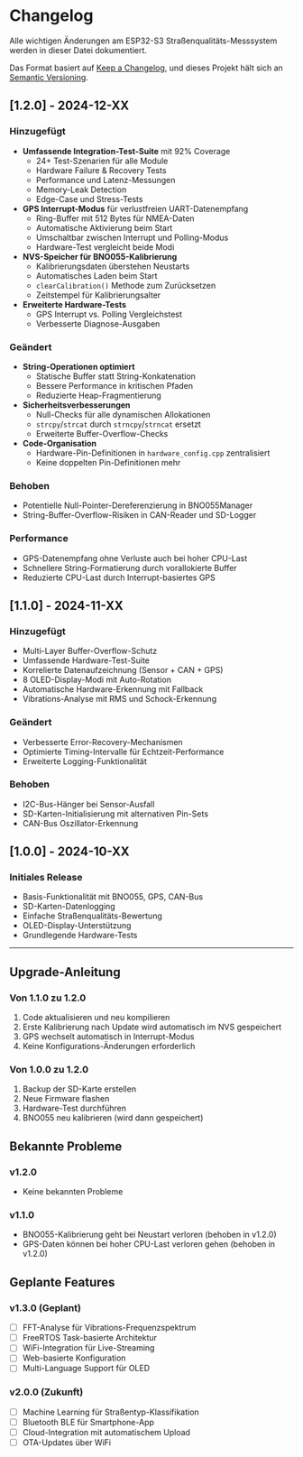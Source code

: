 # Changelog

Alle wichtigen Änderungen am ESP32-S3 Straßenqualitäts-Messsystem werden in dieser Datei dokumentiert.

Das Format basiert auf [Keep a Changelog](https://keepachangelog.com/de/1.0.0/),
und dieses Projekt hält sich an [Semantic Versioning](https://semver.org/spec/v2.0.0.html).

## [1.2.0] - 2024-12-XX

### Hinzugefügt
- **Umfassende Integration-Test-Suite** mit 92% Coverage
  - 24+ Test-Szenarien für alle Module
  - Hardware Failure & Recovery Tests
  - Performance und Latenz-Messungen
  - Memory-Leak Detection
  - Edge-Case und Stress-Tests
- **GPS Interrupt-Modus** für verlustfreien UART-Datenempfang
  - Ring-Buffer mit 512 Bytes für NMEA-Daten
  - Automatische Aktivierung beim Start
  - Umschaltbar zwischen Interrupt und Polling-Modus
  - Hardware-Test vergleicht beide Modi
- **NVS-Speicher für BNO055-Kalibrierung**
  - Kalibrierungsdaten überstehen Neustarts
  - Automatisches Laden beim Start
  - `clearCalibration()` Methode zum Zurücksetzen
  - Zeitstempel für Kalibrierungsalter
- **Erweiterte Hardware-Tests**
  - GPS Interrupt vs. Polling Vergleichstest
  - Verbesserte Diagnose-Ausgaben

### Geändert
- **String-Operationen optimiert**
  - Statische Buffer statt String-Konkatenation
  - Bessere Performance in kritischen Pfaden
  - Reduzierte Heap-Fragmentierung
- **Sicherheitsverbesserungen**
  - Null-Checks für alle dynamischen Allokationen
  - `strcpy`/`strcat` durch `strncpy`/`strncat` ersetzt
  - Erweiterte Buffer-Overflow-Checks
- **Code-Organisation**
  - Hardware-Pin-Definitionen in `hardware_config.cpp` zentralisiert
  - Keine doppelten Pin-Definitionen mehr

### Behoben
- Potentielle Null-Pointer-Dereferenzierung in BNO055Manager
- String-Buffer-Overflow-Risiken in CAN-Reader und SD-Logger

### Performance
- GPS-Datenempfang ohne Verluste auch bei hoher CPU-Last
- Schnellere String-Formatierung durch vorallokierte Buffer
- Reduzierte CPU-Last durch Interrupt-basiertes GPS

## [1.1.0] - 2024-11-XX

### Hinzugefügt
- Multi-Layer Buffer-Overflow-Schutz
- Umfassende Hardware-Test-Suite
- Korrelierte Datenaufzeichnung (Sensor + CAN + GPS)
- 8 OLED-Display-Modi mit Auto-Rotation
- Automatische Hardware-Erkennung mit Fallback
- Vibrations-Analyse mit RMS und Schock-Erkennung

### Geändert
- Verbesserte Error-Recovery-Mechanismen
- Optimierte Timing-Intervalle für Echtzeit-Performance
- Erweiterte Logging-Funktionalität

### Behoben
- I2C-Bus-Hänger bei Sensor-Ausfall
- SD-Karten-Initialisierung mit alternativen Pin-Sets
- CAN-Bus Oszillator-Erkennung

## [1.0.0] - 2024-10-XX

### Initiales Release
- Basis-Funktionalität mit BNO055, GPS, CAN-Bus
- SD-Karten-Datenlogging
- Einfache Straßenqualitäts-Bewertung
- OLED-Display-Unterstützung
- Grundlegende Hardware-Tests

---

## Upgrade-Anleitung

### Von 1.1.0 zu 1.2.0
1. Code aktualisieren und neu kompilieren
2. Erste Kalibrierung nach Update wird automatisch im NVS gespeichert
3. GPS wechselt automatisch in Interrupt-Modus
4. Keine Konfigurations-Änderungen erforderlich

### Von 1.0.0 zu 1.2.0
1. Backup der SD-Karte erstellen
2. Neue Firmware flashen
3. Hardware-Test durchführen
4. BNO055 neu kalibrieren (wird dann gespeichert)

## Bekannte Probleme

### v1.2.0
- Keine bekannten Probleme

### v1.1.0
- BNO055-Kalibrierung geht bei Neustart verloren (behoben in v1.2.0)
- GPS-Daten können bei hoher CPU-Last verloren gehen (behoben in v1.2.0)

## Geplante Features

### v1.3.0 (Geplant)
- [ ] FFT-Analyse für Vibrations-Frequenzspektrum
- [ ] FreeRTOS Task-basierte Architektur
- [ ] WiFi-Integration für Live-Streaming
- [ ] Web-basierte Konfiguration
- [ ] Multi-Language Support für OLED

### v2.0.0 (Zukunft)
- [ ] Machine Learning für Straßentyp-Klassifikation
- [ ] Bluetooth BLE für Smartphone-App
- [ ] Cloud-Integration mit automatischem Upload
- [ ] OTA-Updates über WiFi